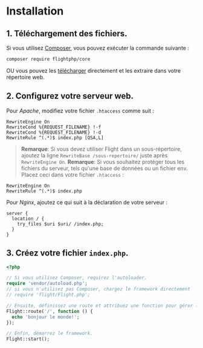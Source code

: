 # Installation

## **1\. Téléchargement des fichiers.**

Si vous utilisez [Composer](https://getcomposer.org), vous pouvez exécuter la commande suivante :

```bash
composer require flightphp/core
```

OU vous pouvez les [télécharger](https://github.com/flightphp/core/archive/master.zip) directement et les extraire dans votre répertoire web.

## **2\. Configurez votre serveur web.**

Pour *Apache*, modifiez votre fichier `.htaccess` comme suit :

```apacheconf
RewriteEngine On
RewriteCond %{REQUEST_FILENAME} !-f
RewriteCond %{REQUEST_FILENAME} !-d
RewriteRule ^(.*)$ index.php [QSA,L]
```

> **Remarque**: Si vous devez utiliser Flight dans un sous-répertoire, ajoutez la ligne
> `RewriteBase /sous-repertoire/` juste après `RewriteEngine On`.
> **Remarque**: Si vous souhaitez protéger tous les fichiers du serveur, tels qu'une base de données ou un fichier env.
> Placez ceci dans votre fichier `.htaccess` :

```apacheconf
RewriteEngine On
RewriteRule ^(.*)$ index.php
```

Pour *Nginx*, ajoutez ce qui suit à la déclaration de votre serveur :

```nginx
server {
  location / {
    try_files $uri $uri/ /index.php;
  }
}
```
## **3\. Créez votre fichier `index.php`.**

```php
<?php

// Si vous utilisez Composer, requirez l'autoloader.
require 'vendor/autoload.php';
// si vous n'utilisez pas Composer, chargez le framework directement
// require 'flight/Flight.php';

// Ensuite, définissez une route et attribuez une fonction pour gérer la requête.
Flight::route('/', function () {
  echo 'bonjour le monde!';
});

// Enfin, démarrez le framework.
Flight::start();
```